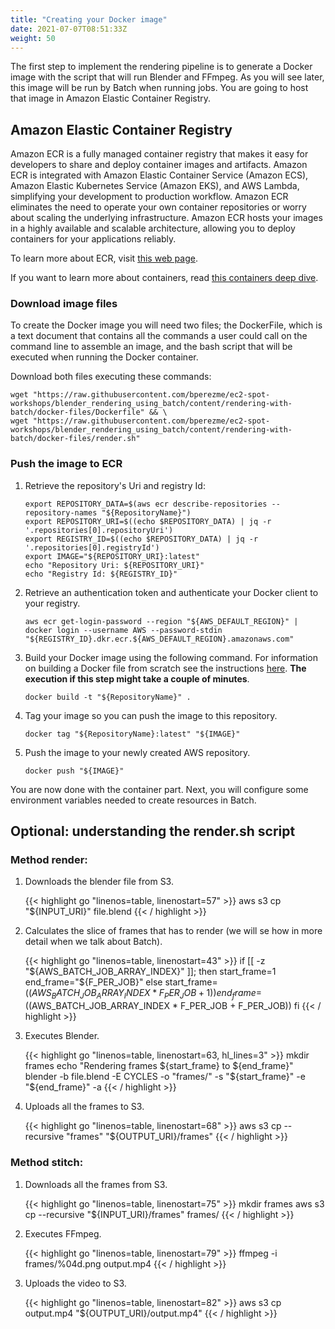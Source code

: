 ```yaml
---
title: "Creating your Docker image"
date: 2021-07-07T08:51:33Z
weight: 50
---
```


The first step to implement the rendering pipeline is to generate a Docker image with the script that will run Blender and FFmpeg. As you will see later, this image will be run by Batch when running jobs. You are going to host that image in Amazon Elastic Container Registry.

## Amazon Elastic Container Registry

Amazon ECR is a fully managed container registry that makes it easy for developers to share and deploy container images and artifacts. Amazon ECR is integrated with Amazon Elastic Container Service (Amazon ECS),  Amazon Elastic Kubernetes Service (Amazon EKS), and AWS Lambda, simplifying your development to production workflow. Amazon ECR eliminates the need to operate your own container repositories or worry about scaling the underlying infrastructure. Amazon ECR hosts your images in a highly available and scalable architecture, allowing you to deploy containers for your applications reliably.

To learn more about ECR, visit [this web page](https://aws.amazon.com/ecr/).

If you want to learn more about containers, read [this containers deep dive](https://aws.amazon.com/getting-started/deep-dive-containers/).

### Download image files

To create the Docker image you will  need two files; the DockerFile, which is a text document that contains all the commands a user could call on the command line to assemble an image, and the bash script that will be executed when running the Docker container.

Download both files executing these commands:

```
wget "https://raw.githubusercontent.com/bperezme/ec2-spot-workshops/blender_rendering_using_batch/content/rendering-with-batch/docker-files/Dockerfile" && \
wget "https://raw.githubusercontent.com/bperezme/ec2-spot-workshops/blender_rendering_using_batch/content/rendering-with-batch/docker-files/render.sh"
```

### Push the image to ECR

1. Retrieve the repository's Uri and registry Id:

    ```
    export REPOSITORY_DATA=$(aws ecr describe-repositories --repository-names "${RepositoryName}")
    export REPOSITORY_URI=$((echo $REPOSITORY_DATA) | jq -r '.repositories[0].repositoryUri')
    export REGISTRY_ID=$((echo $REPOSITORY_DATA) | jq -r '.repositories[0].registryId')
    export IMAGE="${REPOSITORY_URI}:latest"
    echo "Repository Uri: ${REPOSITORY_URI}"
    echo "Registry Id: ${REGISTRY_ID}"
    ```

1. Retrieve an authentication token and authenticate your Docker client to your registry.

    ```
    aws ecr get-login-password --region "${AWS_DEFAULT_REGION}" | docker login --username AWS --password-stdin "${REGISTRY_ID}.dkr.ecr.${AWS_DEFAULT_REGION}.amazonaws.com"
    ```

2. Build your Docker image using the following command. For information on building a Docker file from scratch see the instructions [here](https://docs.aws.amazon.com/AmazonECS/latest/developerguide/docker-basics.html). **The execution if this step might take a couple of minutes**.

    ```
    docker build -t "${RepositoryName}" .
    ```

3. Tag your image so you can push the image to this repository.

    ```
    docker tag "${RepositoryName}:latest" "${IMAGE}"
    ```

4. Push the image to your newly created AWS repository.

    ```
    docker push "${IMAGE}"
    ```

You are now done with the container part. Next, you will configure some environment variables needed to create resources in Batch.

## Optional: understanding the render.sh script

### Method render:

1. Downloads the blender file from S3.

    {{< highlight go "linenos=table, linenostart=57" >}}
aws s3 cp "${INPUT_URI}" file.blend
{{< / highlight >}}

2. Calculates the slice of frames that has to render (we will se how in more detail when we talk about Batch).

    {{< highlight go "linenos=table, linenostart=43" >}}
if [[ -z "${AWS_BATCH_JOB_ARRAY_INDEX}" ]]; then
  start_frame=1
  end_frame="${F_PER_JOB}"
else
  start_frame=$((AWS_BATCH_JOB_ARRAY_INDEX * F_PER_JOB + 1))
  end_frame=$((AWS_BATCH_JOB_ARRAY_INDEX * F_PER_JOB + F_PER_JOB))
fi
{{< / highlight >}}

3. Executes Blender.

    {{< highlight go "linenos=table, linenostart=63, hl_lines=3" >}}
mkdir frames
echo "Rendering frames ${start_frame} to ${end_frame}"
blender -b file.blend -E CYCLES -o "frames/" -s "${start_frame}" -e "${end_frame}" -a
{{< / highlight >}}

4. Uploads all the frames to S3.

    {{< highlight go "linenos=table, linenostart=68" >}}
aws s3 cp --recursive "frames" "${OUTPUT_URI}/frames"
{{< / highlight >}}

### Method stitch:

1. Downloads all the frames from S3.

    {{< highlight go "linenos=table, linenostart=75" >}}
mkdir frames
aws s3 cp --recursive "${INPUT_URI}/frames" frames/
{{< / highlight >}}

2. Executes FFmpeg.

    {{< highlight go "linenos=table, linenostart=79" >}}
ffmpeg -i frames/%04d.png output.mp4
{{< / highlight >}}

3. Uploads the video to S3.

    {{< highlight go "linenos=table, linenostart=82" >}}
aws s3 cp output.mp4 "${OUTPUT_URI}/output.mp4"
{{< / highlight >}}
